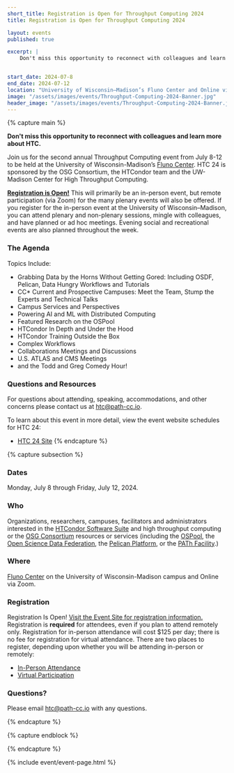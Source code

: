```yaml
---
short_title: Registration is Open for Throughput Computing 2024
title: Registration is Open for Throughput Computing 2024 

layout: events
published: true

excerpt: |
    Don't miss this opportunity to reconnect with colleagues and learn about more about HTC.


start_date: 2024-07-8
end_date: 2024-07-12
location: "University of Wisconsin–Madison’s Fluno Center and Online via Zoom"
image: "/assets/images/events/Throughput-Computing-2024-Banner.jpg"
header_image: "/assets/images/events/Throughput-Computing-2024-Banner.jpg"
---
```


{% capture main %}

**Don't miss this opportunity to reconnect with colleagues and learn more about HTC.** 

Join us for the second annual Throughput Computing event from July 8-12 to be held at the University of Wisconsin-Madison’s [Fluno Center](https://fluno.com/). HTC 24 is sponsored by the OSG Consortium, the HTCondor team and the UW-Madison Center for High Throughput Computing. 


**[Registration is Open!](https://agenda.hep.wisc.edu/event/2175/)** This will primarily be an in-person event, but remote participation (via Zoom) for the many plenary events will also be offered.
If you register for the in-person event at the University of Wisconsin–Madison, you can attend plenary and non-plenary sessions, mingle with colleagues, and have planned or ad hoc meetings. Evening social and recreational events are also planned throughout the week.


### The Agenda

Topics Include:

- Grabbing Data by the Horns Without Getting Gored: Including OSDF, Pelican, Data Hungry Workflows and Tutorials
- CC* Current and Prospective Campuses: Meet the Team, Stump the Experts and Technical Talks
- Campus Services and Perspectives
- Powering AI and ML with Distributed Computing
- Featured Research on the OSPool
- HTCondor In Depth and Under the Hood
- HTCondor Training Outside the Box
- Complex Workflows
- Collaborations Meetings and Discussions 
- U.S. ATLAS and CMS Meetings
- and the Todd and Greg Comedy Hour!
  

### Questions and Resources

For questions about attending, speaking, accommodations, and other concerns please contact us at [htc@path-cc.io](mailto:htc@path-cc.io).

To learn about this event in more detail, view the event website schedules for HTC 24:

- [HTC 24 Site](https://agenda.hep.wisc.edu/event/2175/)
{% endcapture %}


{% capture subsection %}
### Dates

Monday, July 8 through Friday, July 12, 2024.

### Who

Organizations, researchers, campuses, facilitators and administrators interested in the [HTCondor Software Suite](https://htcondor.org) and high throughput computing or the [OSG Consortium](https://osg-htc.org/) resources or services (including the [OSPool](https://osg-htc.org/services/open_science_pool.html), the [Open Science Data Federation](https://osg-htc.org/services/osdf.html), the [Pelican Platform](https://pelicanplatform.org/), or the [PATh Facility](https://path-cc.io/facility/).)

### Where

[Fluno Center](https://fluno.com/) on the University of Wisconsin-Madison campus and Online via Zoom.

### Registration

Registration Is Open! [Visit the Event Site for registration information.](https://agenda.hep.wisc.edu/event/2175/) Registration is **required** for attendees, even if you plan to attend remotely only. Registration for in-person attendance will cost $125 per day; there is no fee for registration for virtual attendance. There are two places to register, depending upon whether you will be attending in-person or remotely:

- [In-Person Attendance](https://uwmadison.eventsair.com/htc24/reg/Site/Register)
- [Virtual Participation](https://agenda.hep.wisc.edu/event/2175/registrations/257/)
 
### Questions?

Please email [htc@path-cc.io](mailto:htc@path-cc.io) with any questions.

{% endcapture %}

{% capture endblock %}


{% endcapture %}

{% include event/event-page.html %}
